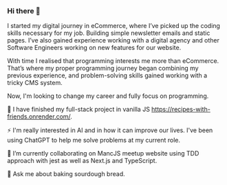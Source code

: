 ### Hi there 👋

I started my digital journey in eCommerce, where I’ve picked up the coding skills necessary for my job. Building simple newsletter emails and static pages. I’ve also gained experience working with a digital agency and other Software Engineers working on new features for our website. 

With time I realised that programming interests me more than eCommerce. That’s where my proper programming journey began combining my previous experience, and problem-solving skills gained working with a tricky CMS system. 

Now, I'm looking to change my career and fully focus on programming.


🔭 I have finished my full-stack project in vanilla JS https://recipes-with-friends.onrender.com/. 

⚡ I'm really interested in AI and in how it can improve our lives. I've been using ChatGPT to help me solve problems at my current role.

🌱 I’m currently collaborating on MancJS meetup website using TDD approach with jest as well as Next.js and TypeScript.

💬 Ask me about baking sourdough bread.



<!--
**l-przybylka/l-przybylka** is a ✨ _special_ ✨ repository because its `README.md` (this file) appears on your GitHub profile
.
Here are some ideas to get you started:

- n ....
- 👯 I’m looking to collaborate on ..
- 🤔 I’m looking for help with ...
-   
- 📫 How to reach me: ...  .
- 😄 Pronouns: ...v
- ⚡ Fun fact: ... .
-->
